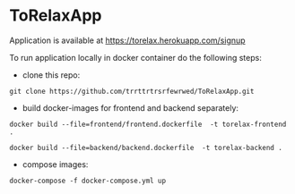 # ToRelaxApp

Application is available at https://torelax.herokuapp.com/signup

To run application locally in docker container do the following steps:
* clone this repo:

`git clone https://github.com/trrttrtrsrfewrwed/ToRelaxApp.git`

* build docker-images for frontend and backend separately:

`docker build --file=frontend/frontend.dockerfile  -t torelax-frontend .`

`docker build --file=backend/backend.dockerfile  -t torelax-backend .`

* compose images:

`docker-compose -f docker-compose.yml up`
